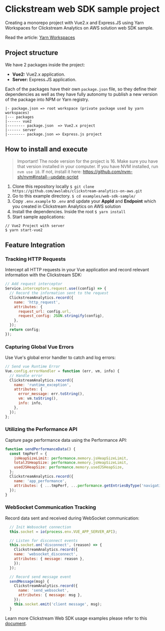 # Clickstream web SDK sample project

Creating a monorepo project with Vue2.x and Express.JS using Yarn Workspaces for Clickstream Analytics on AWS solution web SDK sample.

Read the article: [Yarn Workspaces](https://classic.yarnpkg.com/lang/en/docs/workspaces/)

## Project structure

We have 2 packages inside the project:

- **Vue2:** Vue2.x application.
- **Server:** Express.JS application.

Each of the packages have their own `package.json` file, so they define their dependencies as well as they have fully autonomy to publish a new version of the package into NPM or Yarn registry.

```
|- package.json => root workspace (private package used by yarn workspaces)
|--- packages
|------ vue2
|-------- package.json  => Vue2.x project
|------ server
|-------- package.json => Express.js project
```

## How to install and execute

> Important! The node version for the project is 16. Make sure you have that version installed in your computer. If you have NVM installed, run `nvm use 18`. If not, install it here: https://github.com/nvm-sh/nvm#install--update-script

1. Clone this repository locally `$ git clone https://github.com/awslabs/clickstream-analytics-on-aws.git`
2. Go to this example directory. `$ cd examples/web-sdk-sample/`
3. Copy `.env.example` to `.env` and update your **AppId** and **Endpoint** which you created in Clickstream Analytics on AWS solution
4. Install the dependencies. Inside the root `$ yarn install`
5. Start sample applications:

```
// Vue2 Project with server
$ yarn start-vue2
```

## Feature Integration

### Tracking HTTP Requests

Intercept all HTTP requests in your Vue application and record relevant information with the Clickstream SDK:

```javascript
// Add request interceptor
Service.interceptors.request.use((config) => {
  // Record the information sent to the request
  ClickstreamAnalytics.record({
    name: 'http_request',
    attributes: {
      request_url: config.url,
      request_config: JSON.stringify(config),
    },
  });
  return config;
});
```

### Capturing Global Vue Errors

Use Vue's global error handler to catch and log errors:

```javascript
// Send vue Runtime Error
Vue.config.errorHandler = function (err, vm, info) {
  // Handle error
  ClickstreamAnalytics.record({
    name: 'runtime_exception',
    attributes: {
      error_message: err.toString(),
      vm: vm.toString(),
      info: info,
    },
  });
};
```

### Utilizing the Performance API

Capture page performance data using the Performance API:

```javascript
function sendPerformanceData() {
  const tmpPerf = {
    jsHeapSizeLimit: performance.memory.jsHeapSizeLimit,
    totalJSHeapSize: performance.memory.jsHeapSizeLimit,
    usedJSHeapSize: performance.memory.usedJSHeapSize,
  };
  ClickstreamAnalytics.record({
    name: 'app_performance',
    attributes: { ...tmpPerf, ...performance.getEntriesByType('navigation') },
  });
}
```

### WebSocket Communication Tracking

Record data sent and received during WebSocket communication:

```javascript
  // Init Websocket connection
  this.socket = io(process.env.VUE_APP_SERVER_API);

  // Listen for disconnect events
  this.socket.on('disconnect', (reason) => {
    ClickstreamAnalytics.record({
    name: 'websocket_disconnect',
    attributes: { message: reason },
    });
  });

  // Record send message event
  sendMessage(msg) {
    ClickstreamAnalytics.record({
      name: 'send_websocket',
      attributes: { message: msg },
    });
    this.socket.emit('client message', msg);
  }

```

Learn more Clickstream Web SDK usage examples please refer to this [document](https://awslabs.github.io/clickstream-analytics-on-aws/en/latest/sdk-manual/web/).
